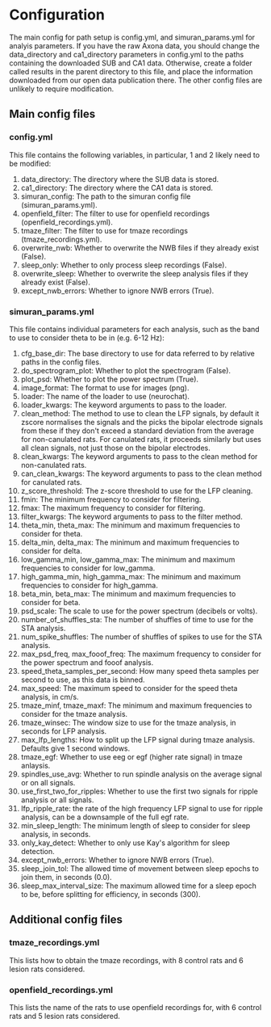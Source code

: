# Configuration

The main config for path setup is config.yml, and simuran_params.yml for analyis parameters. If you have the raw Axona data, you should change the data_directory and ca1_directory parameters in config.yml to the paths containing the downloaded SUB and CA1 data. Otherwise, create a folder called results in the parent directory to this file, and place the information downloaded from our open data publication there. The other config files are unlikely to require modification.

## Main config files

### config.yml

This file contains the following variables, in particular, 1 and 2 likely need to be modified:

1. data_directory: The directory where the SUB data is stored.
2. ca1_directory: The directory where the CA1 data is stored.
3. simuran_config: The path to the simuran config file (simuran_params.yml).
4. openfield_filter: The filter to use for openfield recordings (openfield_recordings.yml).
5. tmaze_filter: The filter to use for tmaze recordings (tmaze_recordings.yml).
6. overwrite_nwb: Whether to overwrite the NWB files if they already exist (False).
7. sleep_only: Whether to only process sleep recordings (False).
8. overwrite_sleep: Whether to overwrite the sleep analysis files if they already exist (False).
9. except_nwb_errors: Whether to ignore NWB errors (True).

### simuran_params.yml

This file contains individual parameters for each analysis, such as the band to use to consider theta to be in (e.g. 6-12 Hz):

1. cfg_base_dir: The base directory to use for data referred to by relative paths in the config files.
2. do_spectrogram_plot: Whether to plot the spectrogram (False).
3. plot_psd: Whether to plot the power spectrum (True).
4. image_format: The format to use for images (png).
5. loader: The name of the loader to use (neurochat).
6. loader_kwargs: The keyword arguments to pass to the loader.
7. clean_method: The method to use to clean the LFP signals, by default it zscore normalises the signals and the picks the bipolar electrode signals from these if they don't exceed a standard deviation from the average for non-canulated rats. For canulated rats, it proceeds similarly but uses all clean signals, not just those on the bipolar electrodes.
8. clean_kwargs: The keyword arguments to pass to the clean method for non-canulated rats.
9. can_clean_kwargs: The keyword arguments to pass to the clean method for canulated rats.
10. z_score_threshold: The z-score threshold to use for the LFP cleaning.
11. fmin: The minimum frequency to consider for filtering.
12. fmax: The maximum frequency to consider for filtering.
13. filter_kwargs: The keyword arguments to pass to the filter method.
14. theta_min, theta_max: The minimum and maximum frequencies to consider for theta.
15. delta_min, delta_max: The minimum and maximum frequencies to consider for delta.
16. low_gamma_min, low_gamma_max: The minimum and maximum frequencies to consider for low_gamma.
17. high_gamma_min, high_gamma_max: The minimum and maximum frequencies to consider for high_gamma.
18. beta_min, beta_max: The minimum and maximum frequencies to consider for beta.
19. psd_scale: The scale to use for the power spectrum (decibels or volts).
20. number_of_shuffles_sta: The number of shuffles of time to use for the STA analysis.
21. num_spike_shuffles: The number of shuffles of spikes to use for the STA analysis.
22. max_psd_freq, max_fooof_freq: The maximum frequency to consider for the power spectrum and fooof analysis.
23. speed_theta_samples_per_second: How many speed theta samples per second to use, as this data is binned.
24. max_speed: The maximum speed to consider for the speed theta analysis, in cm/s.
25. tmaze_minf, tmaze_maxf: The minimum and maximum frequencies to consider for the tmaze analysis.
26. tmaze_winsec: The window size to use for the tmaze analysis, in seconds for LFP analysis.
27. max_lfp_lengths: How to split up the LFP signal during tmaze analysis. Defaults give 1 second windows.
28. tmaze_egf: Whether to use eeg or egf (higher rate signal) in tmaze anlaysis.
29. spindles_use_avg: Whether to run spindle analysis on the average signal or on all signals.
30. use_first_two_for_ripples: Whether to use the first two signals for ripple analysis or all signals.
31. lfp_ripple_rate: the rate of the high frequency LFP signal to use for ripple analysis, can be a downsample of the full egf rate.
32. min_sleep_length: The minimum length of sleep to consider for sleep analysis, in seconds.
33. only_kay_detect: Whether to only use Kay's algorithm for sleep detection.
34. except_nwb_errors: Whether to ignore NWB errors (True).
35. sleep_join_tol: The allowed time of movement between sleep epochs to join them, in seconds (0.0).
36. sleep_max_interval_size: The maximum allowed time for a sleep epoch to be, before splitting for efficiency, in seconds (300).

## Additional config files

### tmaze_recordings.yml

This lists how to obtain the tmaze recordings, with 8 control rats and 6 lesion rats considered.

### openfield_recordings.yml

This lists the name of the rats to use openfield recordings for, with 6 control rats and 5 lesion rats considered.
